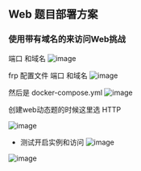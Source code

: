 ## Web 题目部署方案
### 使用带有域名的来访问Web挑战

端口 和域名
![image](https://github.com/imLZH1/ctfd_whale_pages/assets/60182298/c0fe82d0-0ccf-4f1b-9290-437b2f71e27d)

frp 配置文件 端口 和域名
![image](https://github.com/imLZH1/ctfd_whale_pages/assets/60182298/0bedf942-797b-4065-9392-6c1cdcd87324)

然后是 docker-compose.yml
![image](https://github.com/imLZH1/ctfd_whale_pages/assets/60182298/b2afaf93-5447-4ef0-9834-e2cf1e08df37)


创建web动态题的时候这里选 HTTP

![image](https://github.com/imLZH1/ctfd_whale_pages/assets/60182298/b909b54d-1f44-4c83-acc0-7816c441d003)


- 测试开启实例和访问
![image](https://github.com/imLZH1/ctfd_whale_pages/assets/60182298/a1516ea7-9e8f-49cd-bdb4-713e9642e821)

![image](https://github.com/imLZH1/ctfd_whale_pages/assets/60182298/ff620c45-de07-435a-9f98-8b38455b3dbd)
